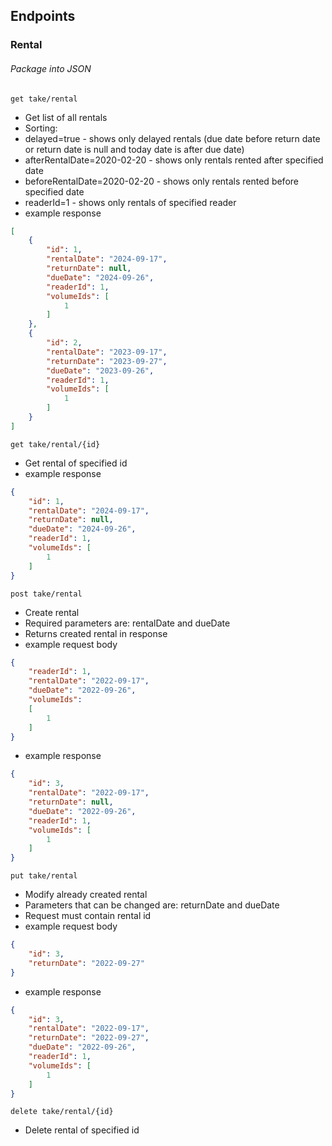 ## Endpoints 

### Rental
###### Package into JSON
`get take/rental`
- Get list of all rentals
- Sorting:
- delayed=true - shows only delayed rentals (due date before return date or return date is null and today date is after due date)
- afterRentalDate=2020-02-20 - shows only rentals rented after specified date
- beforeRentalDate=2020-02-20 - shows only rentals rented before specified date
- readerId=1 - shows only rentals of specified reader
- example response
```json
[
    {
        "id": 1,
        "rentalDate": "2024-09-17",
        "returnDate": null,
        "dueDate": "2024-09-26",
        "readerId": 1,
        "volumeIds": [
            1
        ]
    },
    {
        "id": 2,
        "rentalDate": "2023-09-17",
        "returnDate": "2023-09-27",
        "dueDate": "2023-09-26",
        "readerId": 1,
        "volumeIds": [
            1
        ]
    }
]
```

`get take/rental/{id}`
- Get rental of specified id
- example response
```json
{
    "id": 1,
    "rentalDate": "2024-09-17",
    "returnDate": null,
    "dueDate": "2024-09-26",
    "readerId": 1,
    "volumeIds": [
        1
    ]
}
```

`post take/rental`
- Create rental
- Required parameters are: rentalDate and dueDate
- Returns created rental in response
- example request body
```json
{
    "readerId": 1,
    "rentalDate": "2022-09-17",
    "dueDate": "2022-09-26",
    "volumeIds": 
    [
        1
    ]
}
```
- example response
```json
{
    "id": 3,
    "rentalDate": "2022-09-17",
    "returnDate": null,
    "dueDate": "2022-09-26",
    "readerId": 1,
    "volumeIds": [
        1
    ]
}
```

`put take/rental`
- Modify already created rental
- Parameters that can be changed are: returnDate and dueDate
- Request must contain rental id
- example request body
```json
{
    "id": 3,
    "returnDate": "2022-09-27"
}
```
- example response
```json
{
    "id": 3,
    "rentalDate": "2022-09-17",
    "returnDate": "2022-09-27",
    "dueDate": "2022-09-26",
    "readerId": 1,
    "volumeIds": [
        1
    ]
}
```

`delete take/rental/{id}`
- Delete rental of specified id

